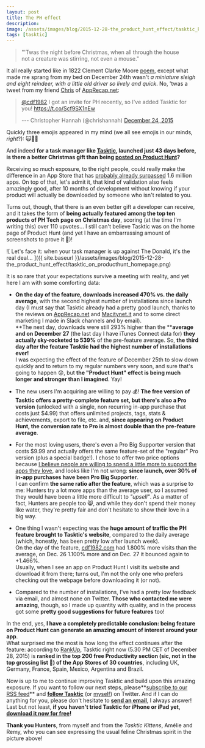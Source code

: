 ```yaml
---
layout: post
title: The PH effect
description:
image: /assets/images/blog/2015-12-28-the_product_hunt_effect/tasktic_kittens.jpg
tags: [tasktic]
---
```

> "'Twas the night before Christmas, when all through the house\
> not a creature was stirring, not even a mouse."

It all really started like in 1822 Clement Clarke Moore [poem](http://www.nightbeforechristmas.biz/poem.htm), except what made me sprang from my bed on December 24th wasn't *a miniature sleigh and eight reindeer, with a little old driver so lively and quick*. No, 'twas a tweet from my friend [Chris](https://twitter.com/chrishannah) of [AppRecap.net](http://apprecap.net/):

> [@cdf1982](https://twitter.com/cdf1982) I got an invite for PH recently, so I've added Tasktic for you! <https://t.co/Scf9SX1nEw>
>
> --- Christopher Hannah (@chrishannah) [December 24, 2015](https://twitter.com/chrishannah/status/680064439597535232)

Quickly three emojis appeared in my mind (we all see emojis in our minds, *right*?): 🙀🎄🎁

And indeed **for a task manager like [Tasktic](https://www.cdf1982.com/tasktic), launched just 43 days before, is there a better Christmas gift than being [posted on Product Hunt](https://www.producthunt.com/tech/tasktic)?**

Receiving so much exposure, to the right people, could really make the difference in an App Store that has [probably already surpassed](http://ipod.about.com/od/iphonesoftwareterms/qt/apps-in-app-store.htm) 1.6 million apps. On top of that, let's admit it, that kind of validation also feels amazingly good, after 10 months of development without knowing if your product will actually be downloaded by someone who isn't related to you.

Turns out, though, that there is an even better gift a developer can receive, and it takes the form of **being actually featured among the top ten products of PH Tech page on Christmas day**, scoring (at the time I'm writing this) over 110 upvotes... I still can't believe Tasktic was on the home page of Product Hunt (and yet I have an embarrassing amount of screenshots to prove it 👻)!

![ Let's face it: when your task manager is up against The Donald, it's the real deal... ]({{ site.baseurl }}/assets/images/blog/2015-12-28-the_product_hunt_effect/tasktic_on_producthunt_homepage.png)

It is so rare that your expectations survive a meeting with reality, and yet here I am with some comforting data:

- **On the day of the feature, downloads increased 470% vs. the daily average**, with the second highest number of installations since launch day (I must say that Tasktic already had a pretty good launch, thanks to the reviews on [AppRecap.net](http://apprecap.net/tasktic-review/) and [Macitynet.it](http://www.macitynet.it/tasktic-task-manager-ios/) and to some direct marketing I made in Slack channels and by email).\
**The next day, downloads were still 293% higher than the ****average and on December 27** (the last day I have iTunes Connect data for) **they actually sky-rocketed to 539%** of the pre-feature average. So, **the third day after the feature Tasktic had the highest number of installations ever!**\
I was expecting the effect of the feature of December 25th to slow down quickly and to return to my regular numbers very soon, and sure that's going to happen 😞, but **the "Product Hunt" effect is being much longer and stronger than I imagined**. Yay!

- The new users I'm acquiring are willing to pay 💰! **The free version of Tasktic offers a pretty-complete feature set, but there's also a Pro version** (unlocked with a single, non recurring in-app purchase that costs just $4.99) that offers unlimited projects, tags, stats & achievements, export to file, etc. and, **since appearing on Product Hunt, the conversion rate to Pro is almost double than the pre-feature average**.

- For the most loving users, there's even a Pro Big Supporter version that costs $9.99 and actually offers the same feature-set of the "regular" Pro version (plus a special badge!). I chose to offer two price options because [I believe people are willing to spend a little more to support the apps they love](http://www.cdf1982.com/blog/2015/11/3/paying-more-for-the-same), and looks like I'm not wrong: **since launch, over 30% of in-app purchases have been Pro Big Supporter**.\
I can confirm **the same ratio after the feature**, which was a surprise to me: Hunters try a lot more apps than the average user, so I assumed they would have been a little more difficult to *"upsell"*. As a matter of fact, Hunters are people too 😸, and while they don't spend their money like water, they're pretty fair and don't hesitate to show their love in a big way.

- One thing I wasn't expecting was the **huge amount of traffic the PH feature brought to Tasktic's website**, compared to the daily average (which, honestly, has been pretty low after launch week).\
On the day of the feature, [cdf1982.com](http://www.cdf1982.com/) had 1.800% more visits than the average, on Dec. 26 1.100% more and on Dec. 27 it bounced again to +1.466%.\
Usually, when I see an app on Product Hunt I visit its website and download it from there; turns out, I'm not the only one who prefers checking out the webpage before downloading it (or not).

- Compared to the number of installations, I've had a pretty low feedback via email, and almost none on Twitter. **Those who contacted me were amazing**, though, so I made up quantity with quality, and in the process got some **pretty good suggestions for future features** too!

In the end, yes, **I have a completely predictable conclusion: being feature on Product Hunt can generate an amazing amount of interest around your app**.\
What surprised me the most is how long the effect continues after the feature: according to [RankUp](https://geo.itunes.apple.com/us/app/rankup-track-iphone-ipad-app/id734275504?mt=8&at=1000l3L9), Tasktic right now (5.30 PM CET of December 28, 2015) is **ranked in the top 200 free Productivity section (sic, not in the top grossing list 💸) of the App Stores of 30 countries**, including UK, Germany, France, Spain, Mexico, Argentina and Brazil.

Now is up to me to continue improving Tasktic and build upon this amazing exposure. If you want to follow our next steps, please**[subscribe to our RSS feed](http://www.cdf1982.com/blog/?format=rss)** and [**follow Tasktic**](https://twitter.com/taskticapp) (or [myself](https://twitter.com/cdf1982)) on Twitter. And if I can do anything for you, please don't hesitate to [**send an email**](mailto:tasktic@cdf1982.com), I always answer! Last but not least, **if you haven't tried Tasktic for iPhone or iPad yet, [download it now for free](https://geo.itunes.apple.com/us/app/tasktic-manage-your-tasks/id1036139076?mt=8&at=1000l3L9&ct=website)!**

**Thank you Hunters**, from myself and from the *Tasktic Kittens*, Amélie and Remy, who you can see expressing the usual feline Christmas spirit in the picture above!